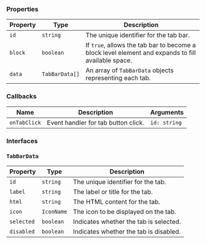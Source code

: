 ### Properties

| Property | Type           | Description                                                                                        |
| -------- | -------------- | -------------------------------------------------------------------------------------------------- |
| `id`     | `string`       | The unique identifier for the tab bar.                                                             |
| `block`  | `boolean`      | If `true`, allows the tab bar to become a block level element and expands to fill available space. |
| `data`   | `TabBarData[]` | An array of `TabBarData` objects representing each tab.                                            |

### Callbacks

| Name         | Description                         | Arguments    |
| ------------ | ----------------------------------- | ------------ |
| `onTabClick` | Event handler for tab button click. | `id: string` |

### Interfaces

### `TabBarData`

| Property   | Type       | Description                            |
| ---------- | ---------- | -------------------------------------- |
| `id`       | `string`   | The unique identifier for the tab.     |
| `label`    | `string`   | The label or title for the tab.        |
| `html`     | `string`   | The HTML content for the tab.          |
| `icon`     | `IconName` | The icon to be displayed on the tab.   |
| `selected` | `boolean`  | Indicates whether the tab is selected. |
| `disabled` | `boolean`  | Indicates whether the tab is disabled. |
